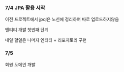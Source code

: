 ### 7/4 JPA 활용 시작

이전 프로젝트에서 jpql은 노션에 정리하여 따로 업로드하지않음


엔티티 개발 첫번째 단계

내일 할일은 나머지 엔티티 + 리포지토리 구현

### 7/5
회원 도메인 개발

